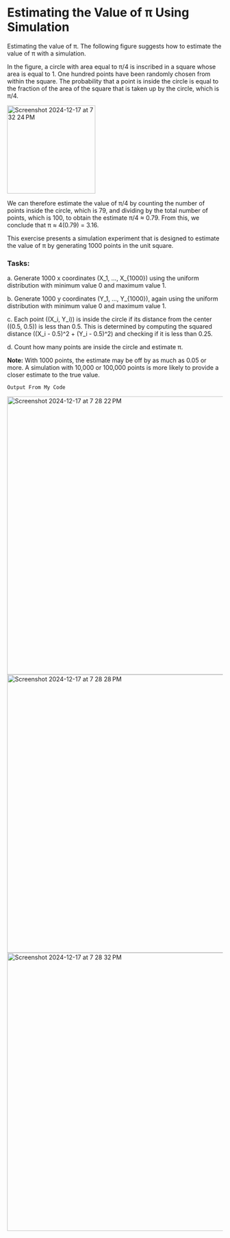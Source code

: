 
# Estimating the Value of π Using Simulation

Estimating the value of π. The following figure suggests how to estimate the value of π with a simulation.

In the figure, a circle with area equal to π/4 is inscribed in a square whose area is equal to 1. One hundred points have been randomly chosen from within the square. The probability that a point is inside the circle is equal to the fraction of the area of the square that is taken up by the circle, which is π/4. <br>


<img width="206" alt="Screenshot 2024-12-17 at 7 32 24 PM" src="https://github.com/user-attachments/assets/35c702a0-0dd3-47f4-aa1b-40c95f744fad" />


We can therefore estimate the value of π/4 by counting the number of points inside the circle, which is 79, and dividing by the total number of points, which is 100, to obtain the estimate π/4 ≈ 0.79. From this, we conclude that π ≈ 4(0.79) = 3.16.

This exercise presents a simulation experiment that is designed to estimate the value of π by generating 1000 points in the unit square.

### Tasks:
a. Generate 1000 x coordinates \(X_1, ..., X_{1000}\) using the uniform distribution with minimum value 0 and maximum value 1.

b. Generate 1000 y coordinates \(Y_1, ..., Y_{1000}\), again using the uniform distribution with minimum value 0 and maximum value 1.  

c. Each point \((X_i, Y_i)\) is inside the circle if its distance from the center \((0.5, 0.5)\) is less than 0.5. This is determined by computing the squared distance \((X_i - 0.5)^2 + (Y_i - 0.5)^2\) and checking if it is less than 0.25.  

d. Count how many points are inside the circle and estimate π.  

**Note:** With 1000 points, the estimate may be off by as much as 0.05 or more. A simulation with 10,000 or 100,000 points is more likely to provide a closer estimate to the true value.

```
Output From My Code
```

<img width="650" alt="Screenshot 2024-12-17 at 7 28 22 PM" src="https://github.com/user-attachments/assets/61fdbbce-e59f-4862-8094-ce1e03b92fc7" />

<img width="650" alt="Screenshot 2024-12-17 at 7 28 28 PM" src="https://github.com/user-attachments/assets/7b94d778-8ef8-4ae2-a7af-d0715960b07c" />


<img width="650" alt="Screenshot 2024-12-17 at 7 28 32 PM" src="https://github.com/user-attachments/assets/81b20fd9-5596-4273-8501-13ca83da9b48" />

